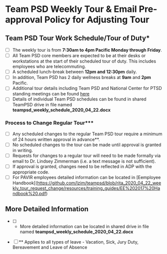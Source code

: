 # Team PSD Weekly Tour & Email Pre-approval Policy for Adjusting Tour 


## Team PSD Tour Work Schedule/Tour of Duty*
- [ ] The weekly tour is from **7:30am to 4pm Pacific Monday through Friday**.
- [ ] All Team PSD core members are expected to be at their desks or workstations at the start of their scheduled tour of duty. This includes employees who are telecommuting.
- [ ] A scheduled lunch-break between **12pm and 12:30pm** daily.
- [ ] In addition, Team PSD has 2 daily wellness breaks at **9am** and **2pm** Pacific.
- [ ] Additional tour details including Team PSD and National Center for PTSD standing meetings can be found [here](https://github.com/lzim/teampsd/blob/rita_2020_04_22_weekly_tour_request_change/resources/training_guides/teampsd_weekly_schedule.pdf)
- [ ] Details of individual Team PSD schedules can be found in shared TeamPSD drive in file named **teampsd_weekly_schedule_2020_04_22.docx**

### Process to Change Regular Tour*** 
- [ ] Any scheduled changes to the regular Team PSD tour require a minimum of 24 hours written approval in advance**.
- [ ] No scheduled changes to the tour can be made until approval is granted in writing.
- [ ] Requests for changes to a regular tour will need to be made formally via email to Dr. Lindsey Zimmerman (i.e. a text message is not sufficient).
- [ ] If approval is granted, changes need to be reflected in ADP with the appropriate code.
- [ ] For PAVIR employees detailed information can be located in [Eemployee Handbook[(https://github.com/lzim/teampsd/blob/rita_2020_04_22_weekly_tour_request_change/resources/training_guides/EE%202017%20Handbook%20.pdf)

## More Detailed Information
- [ ] * More detailed information can be located in shared drive in file named **teampsd_weekly_schedule_2020_04_22.docx**
- [ ] ** Applies to all types of leave - Vacation, Sick, Jury Duty, Bereavement and Leave of Absence


